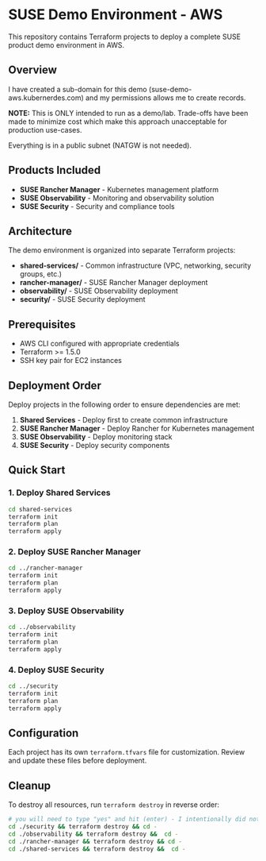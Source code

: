 # SUSE Demo Environment - AWS

This repository contains Terraform projects to deploy a complete SUSE product demo environment in AWS.

## Overview
I have created a sub-domain for this demo (suse-demo-aws.kubernerdes.com) and my permissions allows me to create records. 

**NOTE:** This is ONLY intended to run as a demo/lab. Trade-offs have been made to minimize cost which make this approach unacceptable for production use-cases.

Everything is in a public subnet (NATGW is not needed).

## Products Included

- **SUSE Rancher Manager** - Kubernetes management platform
- **SUSE Observability** - Monitoring and observability solution
- **SUSE Security** - Security and compliance tools

## Architecture

The demo environment is organized into separate Terraform projects:

- **shared-services/** - Common infrastructure (VPC, networking, security groups, etc.)
- **rancher-manager/** - SUSE Rancher Manager deployment
- **observability/** - SUSE Observability deployment
- **security/** - SUSE Security deployment

## Prerequisites

- AWS CLI configured with appropriate credentials
- Terraform >= 1.5.0
- SSH key pair for EC2 instances

## Deployment Order

Deploy projects in the following order to ensure dependencies are met:

1. **Shared Services** - Deploy first to create common infrastructure
2. **SUSE Rancher Manager** - Deploy Rancher for Kubernetes management
3. **SUSE Observability** - Deploy monitoring stack
4. **SUSE Security** - Deploy security components

## Quick Start

### 1. Deploy Shared Services

```bash
cd shared-services
terraform init
terraform plan
terraform apply
```

### 2. Deploy SUSE Rancher Manager

```bash
cd ../rancher-manager
terraform init
terraform plan
terraform apply
```

### 3. Deploy SUSE Observability

```bash
cd ../observability
terraform init
terraform plan
terraform apply
```

### 4. Deploy SUSE Security

```bash
cd ../security
terraform init
terraform plan
terraform apply
```

## Configuration

Each project has its own `terraform.tfvars` file for customization. Review and update these files before deployment.

## Cleanup

To destroy all resources, run `terraform destroy` in reverse order:

```bash
# you will need to type "yes" and hit (enter) - I intentionally did not make this non-interactive
cd ./security && terraform destroy && cd -
cd ./observability && terraform destroy &&  cd -
cd ./rancher-manager && terraform destroy && cd -
cd ./shared-services && terraform destroy &&  cd -
```

